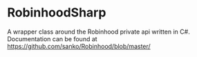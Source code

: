 # RobinhoodSharp
A wrapper class around the Robinhood private api written in C#. Documentation can be found at https://github.com/sanko/Robinhood/blob/master/
